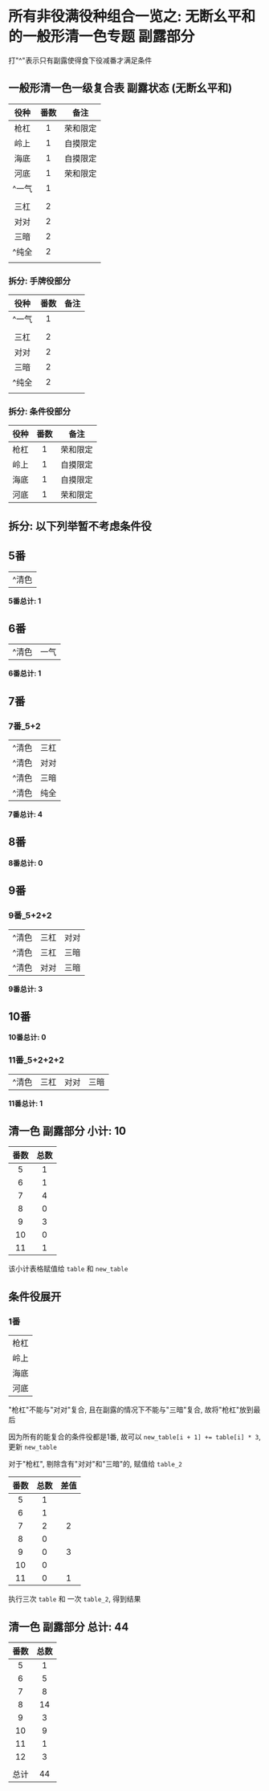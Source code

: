 # 所有非役满役种组合一览之: 无断幺平和的一般形清一色专题 副露部分

打"^"表示只有副露使得食下役减番才满足条件

## 一般形清一色一级复合表 副露状态 (无断幺平和)

| 役种  | 番数 |  备注  |
|:---:|:--:|:----:|
| 枪杠  | 1  | 荣和限定 |
| 岭上  | 1  | 自摸限定 |
| 海底  | 1  | 自摸限定 |
| 河底  | 1  | 荣和限定 |
| ^一气 | 1  |
|     |    |
| 三杠  | 2  |
| 对对  | 2  |
| 三暗  | 2  |
| ^纯全 | 2  |
|     |    |

### 拆分: 手牌役部分

| 役种  | 番数 | 备注 |
|:---:|:--:|:--:|
| ^一气 | 1  |
|     |    |
| 三杠  | 2  |
| 对对  | 2  |
| 三暗  | 2  |
| ^纯全 | 2  |
|     |    |

### 拆分: 条件役部分

| 役种 | 番数 |  备注  |
|:--:|:--:|:----:|
| 枪杠 | 1  | 荣和限定 |
| 岭上 | 1  | 自摸限定 |
| 海底 | 1  | 自摸限定 |
| 河底 | 1  | 荣和限定 |

## **拆分: 以下列举暂不考虑条件役**

## 5番

|     |
|:---:|
| ^清色 |

**5番总计: 1**

## 6番

|     |    |
|:---:|:--:|
| ^清色 | 一气 |

**6番总计: 1**

## 7番

### 7番_5+2

|     |    |
|:---:|:--:|
| ^清色 | 三杠 |
| ^清色 | 对对 |
| ^清色 | 三暗 |
| ^清色 | 纯全 |

**7番总计: 4**

## 8番

**8番总计: 0**

## 9番

### 9番_5+2+2

|     |    |    |
|:---:|:--:|:--:|
| ^清色 | 三杠 | 对对 |
| ^清色 | 三杠 | 三暗 |
| ^清色 | 对对 | 三暗 |

**9番总计: 3**

## 10番

**10番总计: 0**

### 11番_5+2+2+2

|     |    |    |    |
|:---:|:--:|:--:|:--:|
| ^清色 | 三杠 | 对对 | 三暗 |

**11番总计: 1**

## 清一色 副露部分 小计: 10

| 番数 | 总数 |
|:--:|:--:|
| 5  | 1  |
| 6  | 1  |
| 7  | 4  |
| 8  | 0  |
| 9  | 3  |
| 10 | 0  |
| 11 | 1  |

该小计表格赋值给 `table` 和 `new_table`

## 条件役展开

### 1番

|    |
|:--:|
| 枪杠 |
| 岭上 |
| 海底 |
| 河底 |

"枪杠"不能与"对对"复合, 且在副露的情况下不能与"三暗"复合, 故将"枪杠"放到最后

因为所有的能复合的条件役都是1番, 故可以 `new_table[i + 1] += table[i] * 3`, 更新 `new_table`

对于"枪杠", 剔除含有"对对"和"三暗"的, 赋值给 `table_2`

| 番数 | 总数 | 差值 |
|:--:|:--:|:--:|
| 5  | 1  |    |
| 6  | 1  |    |
| 7  | 2  | 2  |
| 8  | 0  |    |
| 9  | 0  | 3  |
| 10 | 0  |    |
| 11 | 0  | 1  |

执行三次 `table` 和 一次 `table_2`, 得到结果

## 清一色 副露部分 总计: 44

| 番数 | 总数 |
|:--:|:--:|
| 5  | 1  |
| 6  | 5  |
| 7  | 8  |
| 8  | 14 |
| 9  | 3  |
| 10 | 9  |
| 11 | 1  |
| 12 | 3  |
|    |    |
| 总计 | 44 |
